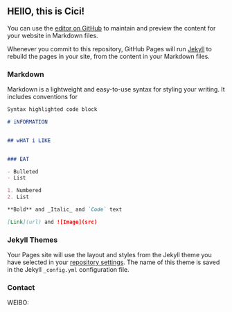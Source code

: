 ## HEllO, this is Cici!

You can use the [editor on GitHub](https://github.com/cici889/wwwzzz/edit/main/docs/index.md) to maintain and preview the content for your website in Markdown files.

Whenever you commit to this repository, GitHub Pages will run [Jekyll](https://jekyllrb.com/) to rebuild the pages in your site, from the content in your Markdown files.

### Markdown

Markdown is a lightweight and easy-to-use syntax for styling your writing. It includes conventions for

```markdown
Syntax highlighted code block

# iNFORMATION


## wHAT i LIKE


### EAT

- Bulleted
- List

1. Numbered
2. List

**Bold** and _Italic_ and `Code` text

[Link](url) and ![Image](src)
```


### Jekyll Themes

Your Pages site will use the layout and styles from the Jekyll theme you have selected in your [repository settings](https://github.com/cici889/wwwzzz/settings). The name of this theme is saved in the Jekyll `_config.yml` configuration file.

### Contact

WEIBO:

